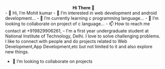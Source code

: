  <div align="center"> <strong> Hi There 👋 </strong></div>
- 👋 Hi, I’m Mohit kumar
- 👀 I’m interested in web development and android development...
- 🌱 I’m currently learning c programming language...
- 💞️ I’m looking to collaborate on project of c language...
- 📫 How to reach me contact at +919829906261, 
-  I'm a first year undergraduate student at National Institute of Technology, Delhi. I love to solve challenging problems.
    I like to connect with people and do projects related to Web Development,App Development,etc but not limited to it and also explore new things.
    
- 👯 I’m looking to collaborate on projects  
 
 

<!---
mohitk30/mohitk30 is a ✨ special ✨ repository because its `README.md` (this file) appears on your GitHub profile.
You can click the Preview link to take a look at your changes.
--->
